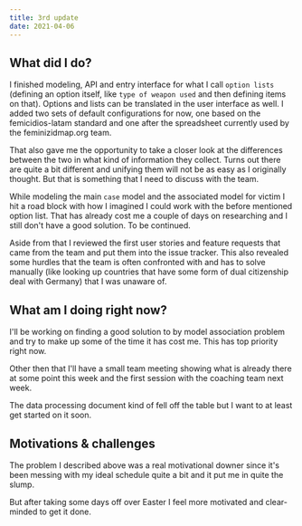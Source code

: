 ```yaml
---
title: 3rd update
date: 2021-04-06
---
```


## What did I do?

I finished modeling, API and entry interface for what I call `option lists` (defining an option itself, like `type of weapon used` and then defining items on that). Options and lists can be translated in the user interface as well. I added two sets of default configurations for now, one based on the femicidios-latam standard and one after the spreadsheet currently used by the feminizidmap.org team.

That also gave me the opportunity to take a closer look at the differences between the two in what kind of information they collect. Turns out there are quite a bit different and unifying them will not be as easy as I originally thought. But that is something that I need to discuss with the team.

While modeling the main `case` model and the associated model for victim I hit a road block with how I imagined I could work with the before mentioned option list. That has already cost me a couple of days on researching and I still don't have a good solution. To be continued.

Aside from that I reviewed the first user stories and feature requests that came from the team and put them into the issue tracker. This also revealed some hurdles that the team is often confronted with and has to solve manually (like looking up countries that have some form of dual citizenship deal with Germany) that I was unaware of.

## What am I doing right now?

I'll be working on finding a good solution to by model association problem and try to make up some of the time it has cost me. This has top priority right now.

Other then that I'll have a small team meeting showing what is already there at some point this week and the first session with the coaching team next week.

The data processing document kind of fell off the table but I want to at least get started on it soon.

## Motivations & challenges

The problem I described above was a real motivational downer since it's been messing with my ideal schedule quite a bit and it put me in quite the slump.

But after taking some days off over Easter I feel more motivated and clear-minded to get it done.
